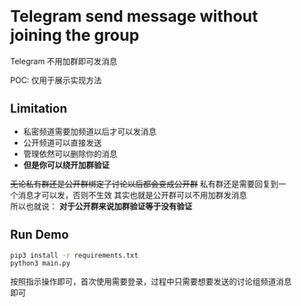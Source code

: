 # Telegram send message without joining the group

Telegram 不用加群即可发消息

POC: 仅用于展示实现方法

## Limitation

- 私密频道需要加频道以后才可以发消息
- 公开频道可以直接发送
- 管理依然可以删除你的消息
- **但是你可以绕开加群验证**

~~无论私有群还是公开群绑定了讨论以后都会变成公开群~~
私有群还是需要回复到一个消息才可以发，否则不生效
其实也就是公开群可以不用加群发消息  
所以也就说： **对于公开群来说加群验证等于没有验证**  

## Run Demo

```bash
pip3 install -r requirements.txt
python3 main.py
```

按照指示操作即可，首次使用需要登录，过程中只需要想要发送的讨论组频道消息即可
